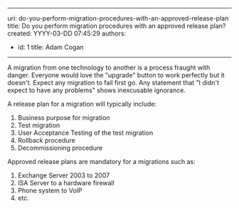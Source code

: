 

---
uri: do-you-perform-migration-procedures-with-an-approved-release-plan
title: Do you perform migration procedures with an approved release plan?
created: YYYY-03-DD 07:45:29
authors:
  - id: 1
    title: Adam Cogan
---




<span class='intro'> 
  <p>A migration from one technology to another is a process fraught with danger. Everyone would love the &quot;upgrade&quot; button to work perfectly but it doesn't. Expect any migration to fail first go. Any statement that &quot;I didn't expect to have any problems&quot; shows inexcusable ignorance. <br></p>
 </span>


  <p>A release plan for a migration will typically include&#58;</p>
<ol>
    <li>Business purpose for migration
    </li>
    <li>Test migration
    </li>
    <li>User Acceptance Testing of the test migration
    </li>
    <li>Rollback procedure
    </li>
    <li>Decommissioning procedure </li>
</ol>
<p>Approved release plans are mandatory for a migrations such as&#58; </p>
<ol>
    <li>Exchange Server 2003 to 2007
    </li>
    <li>ISA Server to a hardware firewall
    </li>
    <li>Phone system to VoIP
    </li>
    <li>etc.​ </li>
</ol>



